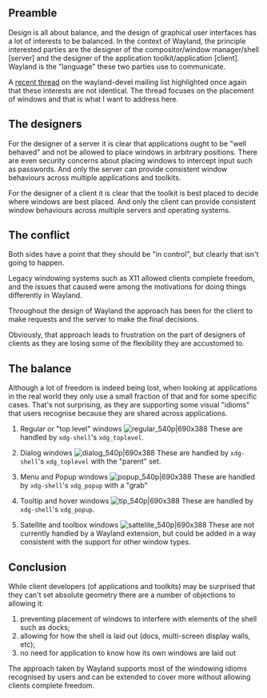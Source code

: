 ## Preamble

Design is all about balance, and the design of graphical user interfaces has a lot of interests to be balanced. In the context of Wayland, the principle interested parties are the designer of the compositor/window manager/shell [server] and the designer of the application toolkit/application [client]. Wayland is the "language" these two parties use to communicate.

A [recent thread](https://www.mail-archive.com/wayland-devel@lists.freedesktop.org/msg41597.html) on the wayland-devel mailing list highlighted once again that these interests are not identical. The thread focuses on the placement of windows and that is what I want to address here.

## The designers

For the designer of a server it is clear that applications ought to be "well behaved" and not be allowed to place windows in arbitrary positions. There are even security concerns about placing windows to intercept input such as passwords. And only the server can provide consistent window behaviours across multiple applications and toolkits.

For the designer of a client it is clear that the toolkit is best placed to decide where windows are best placed. And only the client can provide consistent window behaviours across multiple servers and operating systems.

## The conflict

Both sides have a point that they should be "in control", but clearly that isn't going to happen.

Legacy windowing systems such as X11 allowed clients complete freedom, and the issues that caused were among the motivations for doing things differently in Wayland.

Throughout the design of Wayland the approach has been for the client to make requests and the server to make the final decisions.

Obviously, that approach leads to frustration on the part of designers of clients as they are losing some of the flexibility they are accustomed to.

## The balance

Although a lot of freedom is indeed being lost, when looking at applications in the real world they only use a small fraction of that and for some specific cases. That's not surprising, as they are supporting some visual "idioms" that users recognise because they are shared across applications.

1. Regular or "top level" windows
![regular_540p|690x388](upload://oqc5Ddy3qofTvULMUT1dWXHeXAk.gif) 
These are handled by `xdg-shell`'s `xdg_toplevel`.

2. Dialog windows
![dialog_540p|690x388](upload://iBRX5XVOvcG3DuDtN0WtMJerBbY.gif) 
These are handled by `xdg-shell`'s `xdg_toplevel` with the "parent" set.

3. Menu and Popup windows
![popup_540p|690x388](upload://pT0aDMC6AReRPl4BOk5TxzWlG8K.gif) 
These are handled by `xdg-shell`'s `xdg_popup` with a "grab"

4. Tooltip and hover windows
![tip_540p|690x388](upload://o0ZI6RzZuX4Z8uFhJhlrC7pSUSp.gif) 
These are handled by `xdg-shell`'s `xdg_popup`.

5. Satellite and toolbox windows
![sattelite_540p|690x388](upload://tr9i7nr0hqpDZyiTkfml3QmPS3i.gif) 
These are not currently handled by a Wayland extension, but could be added in a way consistent with the support for other window types.

## Conclusion

While client developers (of applications and toolkits) may be surprised that they can't set absolute geometry there are a number of objections to allowing it:
1. preventing placement of windows to interfere with elements of the shell such as docks;
2. allowing for how the shell is laid out (docs, multi-screen display walls, etc);
3. no need for application to know how its own windows are laid out

The approach taken by Wayland supports most of the windowing idioms recognised by users and can be extended to cover more without allowing clients complete freedom.
